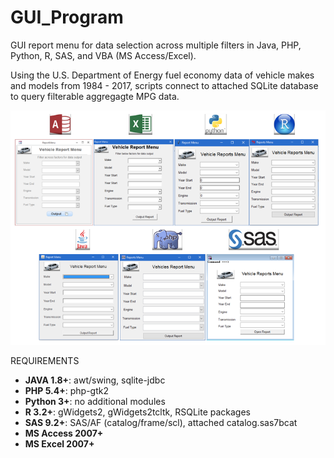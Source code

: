 # GUI_Program

GUI report menu for data selection across multiple filters in Java, PHP, Python, R, SAS, and VBA (MS Access/Excel). 

Using the U.S. Department of Energy fuel economy data of vehicle makes and models from 1984 - 2017, scripts connect to attached SQLite database to query filterable aggregagte MPG data.

![alt text](https://raw.githubusercontent.com/ParfaitG/GUI_Program/master/IMG/GUI_Programs.png)

REQUIREMENTS

* **JAVA 1.8+**: awt/swing, sqlite-jdbc
* **PHP 5.4+**: php-gtk2
* **Python 3+**: no additional modules
* **R 3.2+**: gWidgets2, gWidgets2tcltk, RSQLite packages
* **SAS 9.2+**: SAS/AF (catalog/frame/scl), attached catalog.sas7bcat
* **MS Access 2007+**
* **MS Excel 2007+**
